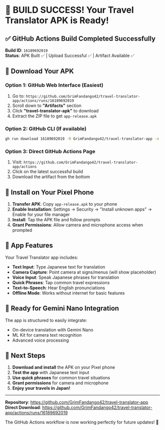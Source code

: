 # 🎉 BUILD SUCCESS! Your Travel Translator APK is Ready!

## ✅ **GitHub Actions Build Completed Successfully**

**Build ID**: `16189692019`  
**Status**: APK Built ✅ | Upload Successful ✅ | Artifact Available ✅

## 📱 **Download Your APK**

### Option 1: GitHub Web Interface (Easiest)
1. Go to: `https://github.com/GrimFandango42/travel-translator-app/actions/runs/16189692019`
2. Scroll down to **"Artifacts"** section
3. Click **"travel-translator-apk"** to download
4. Extract the ZIP file to get `app-release.apk`

### Option 2: GitHub CLI (If available)
```bash
gh run download 16189692019 -R GrimFandango42/travel-translator-app -n travel-translator-apk
```

### Option 3: Direct GitHub Actions Page
1. Visit: `https://github.com/GrimFandango42/travel-translator-app/actions`
2. Click on the latest successful build
3. Download the artifact from the bottom

## 📲 **Install on Your Pixel Phone**

1. **Transfer APK**: Copy `app-release.apk` to your phone
2. **Enable Installation**: Settings → Security → "Install unknown apps" → Enable for your file manager
3. **Install**: Tap the APK file and follow prompts
4. **Grant Permissions**: Allow camera and microphone access when prompted

## 🚀 **App Features**

Your Travel Translator app includes:
- **Text Input**: Type Japanese text for translation
- **Camera Capture**: Point camera at signs/menus (will show placeholder)
- **Voice Input**: Speak Japanese phrases for translation
- **Quick Phrases**: Tap common travel expressions
- **Text-to-Speech**: Hear English pronunciations
- **Offline Mode**: Works without internet for basic features

## 🔧 **Ready for Gemini Nano Integration**

The app is structured to easily integrate:
- On-device translation with Gemini Nano
- ML Kit for camera text recognition
- Advanced voice processing

## 🎯 **Next Steps**

1. **Download and install** the APK on your Pixel phone
2. **Test the app** with Japanese text input
3. **Use quick phrases** for common travel situations
4. **Grant permissions** for camera and microphone
5. **Enjoy your travels in Japan!**

---

**Repository**: https://github.com/GrimFandango42/travel-translator-app  
**Direct Download**: https://github.com/GrimFandango42/travel-translator-app/actions/runs/16189692019

The GitHub Actions workflow is now working perfectly for future updates! 🚀